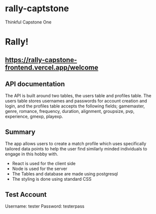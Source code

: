 # rally-captstone
Thinkful Capstone One

Rally!
===

https://rally-capstone-frontend.vercel.app/welcome
---

API documentation
---
The API is built around two tables, the users table and profiles table. The users table stores usernames and passwords for account creation and login, and the profiles table accepts the following fields; gamemaster, genre, romance, frequency, duration, alignment, groupsize, pvp, experience, gmexp, playexp.




Summary
---
The app allows users to create a match profile which uses specifically tailored data points to help the user find similarly minded individuals to engage in this hobby with.


* React is used for the client side
* Node is used for the server
* The Tables and database are made using postgresql
* The styling is done using standard CSS

Test Account
---
Username: tester
Password: testerpass